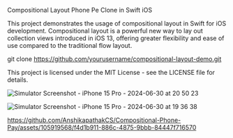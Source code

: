 Compositional Layout Phone Pe Clone in Swift iOS 

This project demonstrates the usage of compositional layout in Swift for iOS development. Compositional layout is a powerful new way to lay out collection views introduced in iOS 13, offering greater flexibility and ease of use compared to the traditional flow layout.

git clone https://github.com/yourusername/compositional-layout-demo.git

This project is licensed under the MIT License - see the LICENSE file for details.

![Simulator Screenshot - iPhone 15 Pro - 2024-06-30 at 20 50 23](https://github.com/AnshikapathakCS/Compositional-Phone-Pay/assets/105919568/a1c3f82d-3e50-40bc-a5d8-3c8f249ee353)



![Simulator Screenshot - iPhone 15 Pro - 2024-06-30 at 19 36 38](https://github.com/AnshikapathakCS/Compositional-Phone-Pay/assets/105919568/eed432b9-d917-4fb8-8c34-b8c7bfbf8c39)




https://github.com/AnshikapathakCS/Compositional-Phone-Pay/assets/105919568/f4d1b911-886c-4875-9bbb-84447f716570

